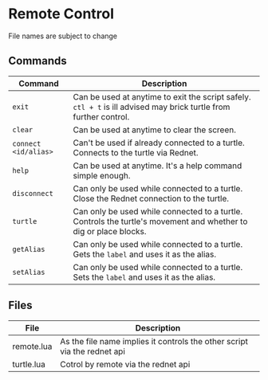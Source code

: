 # Remote Control

File names are subject to change

## Commands

| Command | Description |
| --- | --- |
| `exit` | Can be used at anytime to exit the script safely. `ctl + t` is ill advised may brick turtle from further control. |
| `clear` | Can be used at anytime to clear the screen. |
| `connect <id/alias>` | Can't be used if already connected to a turtle. Connects to the turtle via Rednet. |
| `help` | Can be used at anytime. It's a help command simple enough. |
| `disconnect` | Can only be used while connected to a turtle. Close the Rednet connection to the turtle. |
| `turtle` | Can only be used while connected to a turtle. Controls the turtle's movement and whether to dig or place blocks. |
| `getAlias` | Can only be used while connected to a turtle. Gets the `label` and uses it as the alias. |
| `setAlias` | Can only be used while connected to a turtle. Sets the `label` and uses it as the alias. |

## Files

| File | Description |
| --- | --- |
| remote.lua | As the file name implies it controls the other script via the rednet api |
| turtle.lua | Cotrol by remote via the rednet api |
